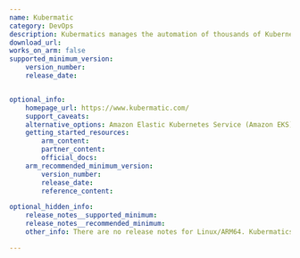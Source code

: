 ```yaml
---
name: Kubermatic
category: DevOps
description: Kubermatics manages the automation of thousands of Kubernetes clusters across multicloud, on-prem and edge.
download_url:
works_on_arm: false
supported_minimum_version:
    version_number:
    release_date:


optional_info:
    homepage_url: https://www.kubermatic.com/
    support_caveats:
    alternative_options: Amazon Elastic Kubernetes Service (Amazon EKS)
    getting_started_resources:
        arm_content:
        partner_content:
        official_docs:
    arm_recommended_minimum_version:
        version_number:
        release_date:
        reference_content:

optional_hidden_info:
    release_notes__supported_minimum:
    release_notes__recommended_minimum:
    other_info: There are no release notes for Linux/ARM64. Kubermatics only releases ARM64 tar for Darwin. Kindly find the releases [here](https://github.com/kubermatic/kubermatic/releases).

---
```

